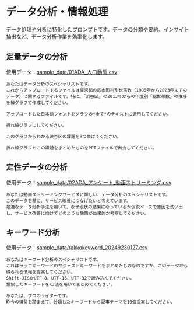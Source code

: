 # データ分析・情報処理
データ処理や分析に特化したプロンプトです。データの分類や要約、インサイト抽出など、データ分析作業を効率化します。
## 定量データの分析
使用データ：[sample_data/01ADA_人口動態.csv](sample_data/01ADA_人口動態.csv)
```
あなたはデータ分析のスペシャリストです。
これからアップロードするファイルは東京都の区市町村別世帯数（1985年から2023年までのデータ）に関するファイルです。特に、「渋谷区」の2013年からの年度別「総世帯数」の推移を棒グラフで作成してください。

アップロードした日本語フォントをグラフの*全て*のテキストに適用してください。
```

```
折れ線グラフにしてください。
```

```
このグラフからわかる渋谷区の課題を3つ挙げてください。
```

```
折れ線グラフとこの課題をまとめたものをPPTファイルで出力してください。
```

## 定性データの分析
使用データ：[sample_data/02ADA_アンケート_動画ストリーミング.csv](sample_data/02ADA_アンケート_動画ストリーミング.csv)
```
あなたは動画ストリーミングサービスに詳しい、データ分析のスペシャリストです。
このデータを基に、サービス改善につなげたいと考えています。
最適なデータ分析手法を用いて、なぜ現状の結果になっているか仮説ベースで原因を洗い出し、サービス改善に向けてどのような施策が効果的か考察してください。
```

## キーワード分析
使用データ：[sample_data/rakkokeyword_20249230127.csv](sample_data/rakkokeyword_20249230127.csv)
```
あなたはキーワード分析のスペシャリストです。
これはラッコキーワードのサジェストキーワードをまとめたものなのですが、このデータから得られる情報を提案してください。
Shift-JISかUTF-8、UTF-16、UTF-32で読み込んでください。
類似したキーワードをKJ法を用いてまとめてください。
```

```
あなたは、プロのライターです。
昨今の情勢を踏まえて、分類したキーワードから記事テーマを10個提案してください。
```
